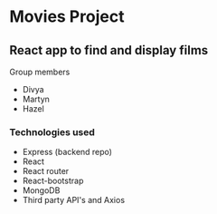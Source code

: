 # Movies Project

## React app to find and display films
Group members
* Divya 
* Martyn 
* Hazel

### Technologies used
* Express (backend repo)
* React
* React router
* React-bootstrap
* MongoDB
* Third party API's and Axios
